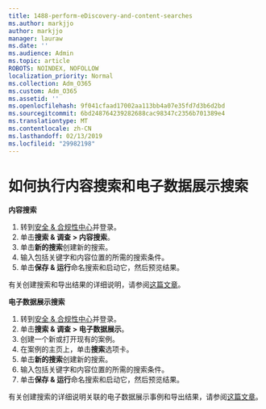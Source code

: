 ```yaml
---
title: 1488-perform-eDiscovery-and-content-searches
ms.author: markjjo
author: markjjo
manager: lauraw
ms.date: ''
ms.audience: Admin
ms.topic: article
ROBOTS: NOINDEX, NOFOLLOW
localization_priority: Normal
ms.collection: Adm_O365
ms.custom: Adm_O365
ms.assetid: ''
ms.openlocfilehash: 9f041cfaad17002aa113bb4a07e35fd7d3b6d2bd
ms.sourcegitcommit: 6bd248764239282688cac98347c2356b701389e4
ms.translationtype: MT
ms.contentlocale: zh-CN
ms.lasthandoff: 02/13/2019
ms.locfileid: "29982198"
---
```

# <a name="how-to-perform-content-searches-and-ediscovery-searches"></a>如何执行内容搜索和电子数据展示搜索

**内容搜索**

1. 转到[安全 & 合规性中心](https://protection.office.com)并登录。
2. 单击**搜索 & 调查 > 内容搜索**。
3. 单击**新的搜索**创建新的搜索。
4. 输入包括关键字和内容位置的所需的搜索条件。  
5. 单击**保存 & 运行**命名搜索和启动它，然后预览结果。 
 
有关创建搜索和导出结果的详细说明，请参阅[这篇文章](https://docs.microsoft.com/office365/securitycompliance/content-search)。

**电子数据展示搜索**

1. 转到[安全 & 合规性中心](https://protection.office.com)并登录。
2. 单击**搜索 & 调查 > 电子数据展示**。
3. 创建一个新或打开现有的案例。
4. 在案例的主页上，单击**搜索**选项卡。  
5. 单击**新的搜索**创建新的搜索。
6. 输入包括关键字和内容位置的所需的搜索条件。  
7. 单击**保存 & 运行**命名搜索和启动它，然后预览结果。

有关创建搜索的详细说明关联的电子数据展示事例和导出结果，请参阅[这篇文章](https://docs.microsoft.com/office365/securitycompliance/ediscovery-cases)。